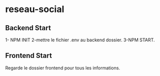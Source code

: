 # reseau-social
## Backend Start
1- NPM INIT 2-mettre le fichier .env au backend dossier. 3-NPM START.

## Frontend Start
Regarde le dossier frontend  pour tous les informations.
